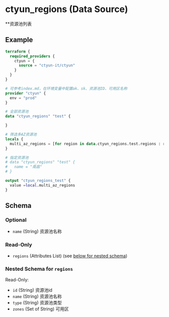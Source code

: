 # ctyun_regions (Data Source)
**资源池列表



## Example

```terraform
terraform {
  required_providers {
    ctyun = {
      source = "ctyun-it/ctyun"
    }
  }
}

# 可参考index.md，在环境变量中配置ak、sk、资源池ID、可用区名称
provider "ctyun" {
  env = "prod"
}

# 全部资源池
data "ctyun_regions" "test" {

}

# 筛选多AZ资源池
locals {
  multi_az_regions = [for region in data.ctyun_regions.test.regions : region if length(region.zones) > 0]
}

# 指定资源池
# data "ctyun_regions" "test" {
#   name = "南昌"
# }

output "ctyun_regions_test" {
  value =local.multi_az_regions
}
```

<!-- schema generated by tfplugindocs -->
## Schema

### Optional

- `name` (String) 资源池名称

### Read-Only

- `regions` (Attributes List) (see [below for nested schema](#nestedatt--regions))

<a id="nestedatt--regions"></a>
### Nested Schema for `regions`

Read-Only:

- `id` (String) 资源池id
- `name` (String) 资源池名称
- `type` (String) 资源池类型
- `zones` (Set of String) 可用区
